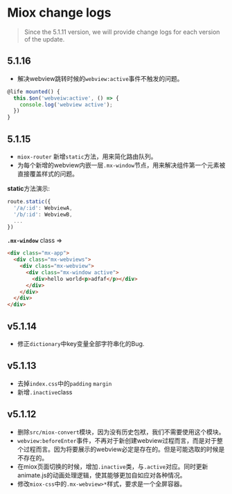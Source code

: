 # Miox change logs

> Since the 5.1.11 version, we will provide change logs for each version of the update.

## 5.1.16

- 解决webview跳转时候的`webview:active`事件不触发的问题。

```javascript
@life mounted() {
  this.$on('webveiw:active', () => {
    console.log('webview active');
  })
}
```

## 5.1.15

- `miox-router` 新增`static`方法，用来简化路由队列。
- 为每个新增的webview内嵌一层`.mx-window`节点，用来解决组件第一个元素被直接覆盖样式的问题。

**static**方法演示:

```javascript
route.static({
  '/a/:id': WebviewA,
  '/b/:id': WebviewB,
  ...
})
```

**`.mx-window`** class =>

```html
<div class="mx-app">
  <div class="mx-webviews">
    <div class="mx-webview">
      <div class="mx-window active">
        <div>hello world<p>adfaf</p></div>
      </div>
    </div>
  </div>
</div>
```

## v5.1.14

- 修正`dictionary`中key变量全部字符串化的Bug.

## v5.1.13

- 去掉`index.css`中的`padding` `margin`
- 新增`.inactive`class

## v5.1.12

- 删除`src/miox-convert`模块，因为没有历史包袱，我们不需要使用这个模块。
- `webview:beforeEnter`事件，不再对于新创建webview过程而言，而是对于整个过程而言。因为将要展示的webview必定是存在的。但是可能选取的时候是不存在的。
- 在miox页面切换的时候，增加`.inactive`类，与`.active`对应。同时更新animate.js的动画处理逻辑，使其能够更加自如应对各种情况。
- 修改`miox-css`中的`.mx-webview>*`样式，要求是一个全屏容器。